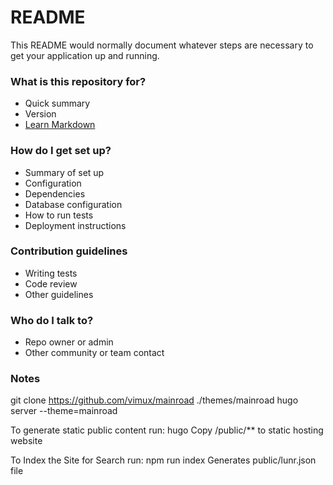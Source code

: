 # README #

This README would normally document whatever steps are necessary to get your application up and running.

### What is this repository for? ###

* Quick summary
* Version
* [Learn Markdown](https://bitbucket.org/tutorials/markdowndemo)

### How do I get set up? ###

* Summary of set up
* Configuration
* Dependencies
* Database configuration
* How to run tests
* Deployment instructions

### Contribution guidelines ###

* Writing tests
* Code review
* Other guidelines

### Who do I talk to? ###

* Repo owner or admin
* Other community or team contact

### Notes ###

git clone https://github.com/vimux/mainroad ./themes/mainroad
hugo server --theme=mainroad

To generate static public content run:
hugo
Copy /public/** to static hosting website

To Index the Site for Search run:
npm run index
Generates public/lunr.json file

